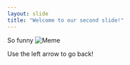 ```yaml
---
layout: slide
title: "Welcome to our second slide!"
---
```

So funny ![Meme](https://devhumor.com/content/uploads/images/March2021/css.jpg)

Use the left arrow to go back!
